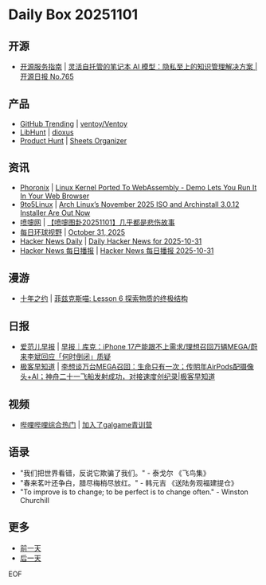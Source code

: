# Daily Box 20251101

## 开源
- [开源服务指南](https://osguider.com/blog/) | [灵活自托管的笔记本 AI 模型：隐私至上的知识管理解决方案 | 开源日报 No.765](https://osguider.com/blog/post/daily/daily-765/)

## 产品
- [GitHub Trending](https://github.com/trending?since=daily) | [ventoy/Ventoy](https://github.com/ventoy/Ventoy)
- [LibHunt](https://www.libhunt.com/) | [dioxus](https://www.libhunt.com/r/dioxus)
- [Product Hunt](https://www.producthunt.com) | [Sheets Organizer](https://www.producthunt.com/products/sheets-organizer)

## 资讯
- [Phoronix](https://www.phoronix.com/) | [Linux Kernel Ported To WebAssembly - Demo Lets You Run It In Your Web Browser](https://www.phoronix.com/news/Linux-Kernel-WebAssembly)
- [9to5Linux](https://9to5linux.com/) | [Arch Linux&#8217;s November 2025 ISO and Archinstall 3.0.12 Installer Are Out Now](https://9to5linux.com/arch-linuxs-november-2025-iso-and-archinstall-3-0-12-installer-are-out-now)
- [喷嚏网](http://www.dapenti.com/blog/blog.asp?subjectid=70&name=xilei) | [【喷嚏图卦20251101】几乎都是悲伤故事](http://www.dapenti.com/blog/more.asp?name=xilei&id=189185)
- [每日环球视野](https://idai.ly/) | [October 31, 2025](http://m.idai.ly/se/a193iG?1761868800)
- [Hacker News Daily](https://www.daemonology.net/hn-daily/) | [Daily Hacker News for 2025-10-31](https://www.daemonology.net/hn-daily/2025-10-31.html)
- [Hacker News 每日播报](https://hacker-news.agi.li/) | [Hacker News 每日播报 2025-10-31](https://hacker-news.agi.li/post/2025-10-31)

## 漫游
- [十年之约](https://www.foreverblog.cn/feeds.html) | [菲兹克斯喵: Lesson 6 探索物质的终极结构](https://physnya.top/physics-front/lesson-6/)

## 日报
- [爱范儿早报](https://www.ifanr.com/category/ifanrnews) | [早报｜库克：iPhone 17产能跟不上需求/理想召回万辆MEGA/蔚来李斌回应「何时倒闭」质疑](https://www.ifanr.com/1643010)
- [极客早知道](https://www.geekpark.net/column/74) | [李想谈万台MEGA召回：生命只有一次；传明年AirPods配摄像头+AI；神舟二十一飞船发射成功，对接速度创纪录|极客早知道](https://www.geekpark.net/news/355860)

## 视频
- [哔哩哔哩综合热门](https://www.bilibili.com/v/popular/all/) | [加入了galgame青训营](https://b23.tv/BV1qT1jBQEqE)

## 语录
- "我们把世界看错，反说它欺骗了我们。" - 泰戈尔 《飞鸟集》
- "春来茗叶还争白，腊尽梅梢尽放红。" - 韩元吉 《送陆务观福建提仓》
- "To improve is to change; to be perfect is to change often." - Winston Churchill

## 更多
- [前一天](daily-box-20251031.md)
- [后一天](daily-box-20251102.md)

EOF